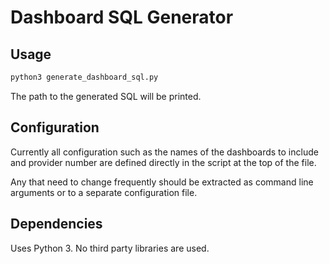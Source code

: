 # Dashboard SQL Generator

## Usage

```bash
python3 generate_dashboard_sql.py
```

The path to the generated SQL will be printed.

## Configuration

Currently all configuration such as the names of the dashboards
to include and provider number are defined directly in the script
at the top of the file.

Any that need to change frequently should be extracted as command
line arguments or to a separate configuration file.

## Dependencies

Uses Python 3. No third party libraries are used.